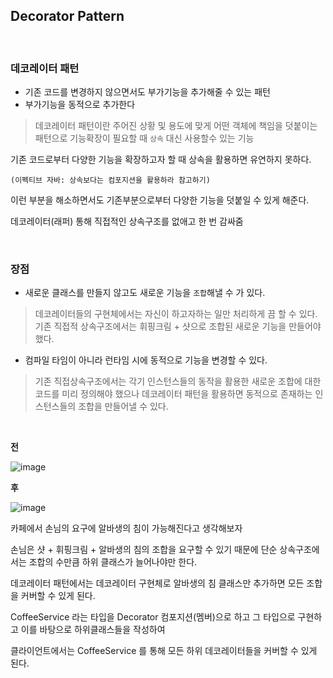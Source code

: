 ## Decorator Pattern

<br>


### 데코레이터 패턴

- 기존 코드를 변경하지 않으면서도 부가기능을 추가해줄 수 있는 패턴
- 부가기능을 동적으로 추가한다

> 데코레이터 패턴이란 주어진 상황 및 용도에 맞게 어떤 객체에 책임을 덧붙이는 패턴으로 기능확장이 필요할 때 `상속` 대신 사용할수 있는 기능

기존 코드로부터 다양한 기능을 확장하고자 할 때 상속을 활용하면 유연하지 못하다. 

`(이펙티브 자바: 상속보다는 컴포지션을 활용하라 참고하기)`

이런 부분을 해소하면서도 기존부분으로부터 다양한 기능을 덧붙일 수 있게 해준다.

데코레이터(래퍼) 통해 직접적인 상속구조를 없애고 한 번 감싸줌


<br>



### 장점

- 새로운 클래스를 만들지 않고도 새로운 기능을 `조합`해낼 수 가 있다.

> 데코레이터들의 구현체에서는 자신이 하고자하는 일만 처리하게 끔 할 수 있다. 기존 직접적 상속구조에서는 휘핑크림 + 샷으로 조합된 새로운 기능을 만들어야 했다. 

- 컴파일 타임이 아니라 런타임 시에 동적으로 기능을 변경할 수 있다.

> 기존 직접상속구조에서는 각기 인스턴스들의 동작을 활용한 새로운 조합에 대한 코드를 미리 정의해야 했으나 데코레이터 패턴을 활용하면 동적으로 존재하는 인스턴스들의 조합을 만들어낼 수 있다.

<br>

**전**

![image](https://user-images.githubusercontent.com/76927397/187069349-a976b751-5d67-4d43-9e5b-e3dedd24e998.png)


**후**

![image](https://user-images.githubusercontent.com/76927397/187069329-09d063ab-7ef5-4eff-a0e4-dacd8702769b.png)


카페에서 손님의 요구에 알바생의 침이 가능해진다고 생각해보자

손님은 샷 + 휘핑크림 + 알바생의 침의 조합을 요구할 수 있기 때문에 단순 상속구조에서는 조합의 수만큼 하위 클래스가 늘어나야만 한다.

데코레이터 패턴에서는 데코레이터 구현체로 알바생의 침 클래스만 추가하면 모든 조합을 커버할 수 있게 된다.

CoffeeService 라는 타입을 Decorator 컴포지션(멤버)으로 하고 그 타입으로 구현하고 이를 바탕으로 하위클래스들을 작성하여

클라이언트에서는 CoffeeService 를 통해 모든 하위 데코레이터들을 커버할 수 있게 된다.


```java

```

